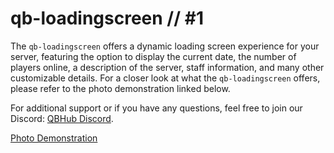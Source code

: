 # qb-loadingscreen // #1

The `qb-loadingscreen` offers a dynamic loading screen experience for your server, featuring the option to display the current date, the number of players online, a description of the server, staff information, and many other customizable details. For a closer look at what the `qb-loadingscreen` offers, please refer to the photo demonstration linked below.

For additional support or if you have any questions, feel free to join our Discord: [QBHub Discord](https://discord.gg/QBHub).

[Photo Demonstration](https://media.discordapp.net/attachments/769375973228937266/1210451285388689438/image.png?ex=65ea9b9b&is=65d8269b&hm=23efe672ff65e871fee9e71aaf119d1e01f8e79a10bd9edc1551e8dbfc503ac8&=&format=webp&quality=lossless&width=1662&height=910)
